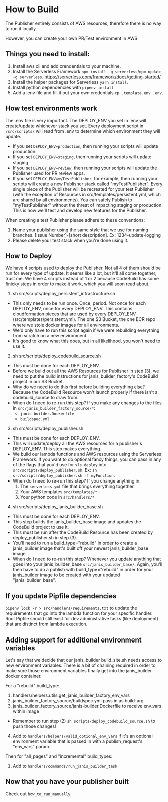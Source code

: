 # How to Build

The Publisher entirely consists of AWS resources, therefore there is no way to run it locally.

However, you can create your own PR/Test environment in AWS.

## Things you need to install:
1. Install aws cli and add crendentials to your machine.
2. Install the Serverless Framework `npm install -g serverless`/`npm update -g serverless`. https://serverless.com/framework/docs/getting-started/
3. Install the helper packages for Serverless `yarn install`.
4. Install python dependencies with `pipenv install`
5. Add a .env file and fill it out your own credentials `cp .template.env .env`.

## How test environments work
The .env file is very important. The DEPLOY_ENV you set in .env will create/update whichever stack you set. Every deployment script in `/src/scripts/` will read from .env to determine which environment they will update.
  - If you set `DEPLOY_ENV=production`, then running your scripts will update production.
  - If you set `DEPLOY_ENV=staging`, then running your scripts will update staging.
  - If you set `DEPLOY_ENV=review`, then running your scripts will update the Publisher used for PR review apps.
  - If you set `DEPLOY_ENV=myTestPublisher`, for example, then running your scripts will create a new Publisher stack called "myTestPublisher". Every single piece of the Publisher will be recreated for your test Publisher (with the exception of Resources in src/templates/persistent.yml, which are shared by all environments). You can safely Publish to "myTestPublisher" without the threat of impacting staging or production. This is how we'll test and develop new features for the Publisher.

When creating a test Publisher please adhere to these conventions:
1. Name your publisher using the same style that we use for naming branches. [Issue Number]-[short description]. Ex: 1234-update-logging
2. Please delete your test stack when you're done using it.

## How to Deploy
We have 4 scripts used to deploy the Publisher. Not all 4 of them should be run for every type of update. It seems like a lot, but it'll all come together, trust me. We have 4 scripts instead of 1 or 2 because CodeBuild has some finicky steps in order to make it work, which you will soon read about.

1. sh src/scripts/deploy_persistent_infrastructure.sh
  - This only needs to be run once. Once, period. Not once for each DEPLOY_ENV, once for every DEPLOY_ENV. This contains cloudformation pieces that are used by every DEPLOY_ENV (src/templates/persistent.yml). The one S3 Bucket, the one ECR repo where we stole docker images for all environments.
  - We'd only have to run this script again if we were rebuilding everything from scratch on a new environment.
  - It's good to know what this does, but in all likelihood, you won't need to use it.

2. sh src/scripts/deploy_codebuild_source.sh
  - This must be done for each DEPLOY_ENV.
  - Before we build out all the AWS Resources for Publisher in step (3), we need to put the build instructions for janis_builder_factory's CodeBuild project in our S3 Bucket.
  - Why do we need to do this first before building everything else? Because the CodeBuild Resource won't launch properly if there isn't a codebuild_source to draw from.
  - When do I need to re-run this step? If you make any changes to the files in `src/janis_builder_factory_source/*`:
    - `janis-builder.Dockerfile`
    - `buildspec.yml`

3. sh src/scripts/deploy_publisher.sh
  - This must be done for each DEPLOY_ENV.
  - This will update/deploy all the AWS resources for a publisher's DEPLOY_ENV. This step makes everything.
  - We build our lambda functions and AWS resources using the Serverless Framework. If you want to do optional fancy things, you can pass in any of the flags that you'd use for `sls deploy` into `src/scripts/deploy_publisher.sh`. Ex: `sh src/scripts/deploy_publisher.sh -f myFunction`.
  - When do I need to re-run this step? If you change anything in:
    1. The `serverless.yml` file that brings everything together.
    2. Your AWS templates `src/templates/*`
    3. Your python code in `src/handlers/*`

4. sh src/scripts/deploy_janis_builder_base.sh
  - This must be done for each DEPLOY_ENV.
  - This step builds the janis_builder_base image and updates the CodeBuild project to use it.
  - This must be run after the CodeBuild Resource has been created by deploy_publisher.sh in step (3).
  - You'll need to run a build_type="rebuild" in order to create a janis_builder image that's built off your newest janis_builder_base image.
  - When do I need to re-run this step? Whenever you update anything that goes into your janis_builder_base `src/janis_builder_base/`. Again, you'll then have to do a publish with build_type="rebuild" in order for your janis_builder image to be created with your updated "janis_builder_base".

## If you update Pipfile dependencies
`pipenv lock -r > src/handlers/requirements.txt` to update the requirements that go into the lambda function for your specific handler. Root Pipfile should still exist for dev administrative tasks (like deployment) that are distinct from lambda execution.

## Adding support for additional environment variables
Let's say that we decide that our janis_builder build_site.sh needs access to new environment variables. There is a bit of chaining required in order to make sure those environment variables finally get into the janis_builder docker container.

For a "rebuild" build_type:
1. handlers/helpers.utils.get_janis_builder_factory_env_vars
2. janis_builder_factory_source/buildspec.yml pass in as build-arg
3. janis_builder_factory_source/janis-builder.Dockerfile to receive env_vars within image
  - Remember to run step (2) `sh scripts/deploy_codebuild_source.sh` to push those changes!
4. Add to `handlers/helpers/valid_optional_env_vars` if it's an optional environment variable that is passed in with a publish_request's "env_vars" param.


Then for "all_pages" and "incremental" build_types:
1. Add to `handlers/commands/run_janis_builder_task`

## Now that you have your publisher built
Check out `how_to_run_manually` 
